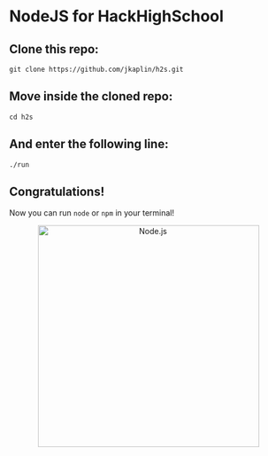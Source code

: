 
# NodeJS for HackHighSchool
## Clone this repo:
`git clone https://github.com/jkaplin/h2s.git`
## Move inside the cloned repo:
`cd h2s`
## And enter the following line:
`./run`
## Congratulations!
Now you can run `node` or `npm` in your terminal!

<p align="center">
  <a href="https://nodejs.org/en/docs/guides/" target="_blank">
    <img
      alt="Node.js"
      src="https://nodejs.org/static/images/logo-light.svg"
      width="400"
    />
  </a>
</p>
